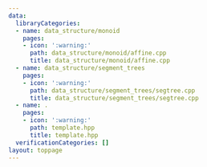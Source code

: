 ```yaml
---
data:
  libraryCategories:
  - name: data_structure/monoid
    pages:
    - icon: ':warning:'
      path: data_structure/monoid/affine.cpp
      title: data_structure/monoid/affine.cpp
  - name: data_structure/segment_trees
    pages:
    - icon: ':warning:'
      path: data_structure/segment_trees/segtree.cpp
      title: data_structure/segment_trees/segtree.cpp
  - name: .
    pages:
    - icon: ':warning:'
      path: template.hpp
      title: template.hpp
  verificationCategories: []
layout: toppage
---
```

